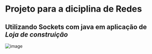 # Projeto para a diciplina de Redes

## Utilizando Sockets com java em aplicação de *Loja de construição*

![image](https://user-images.githubusercontent.com/38872475/134444781-61b0a0bb-0f49-4f9f-9500-8fd991b1e606.png)
